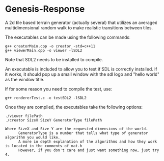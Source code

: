 Genesis-Response
================

A 2d tile based terrain generator (actually several) that utilizes an averaged multidimensional random walk to make realistic transitions between tiles.

The executables can be made using the following commands:

	g++ creatorMain.cpp -o creator -std=c++11
	g++ viewerMain.cpp -o viewer -lSDL2

Note that SDL2 needs to be installed to compile.

An executable is included to allow you to test if SDL is correctly installed. If it works, it should pop up a small window with the sdl logo and "hello world" as the window title.

If for some reason you need to compile the test, use:

	g++ rendererTest.c -o testSDL2 -lSDL2

Once they are compiled, the executables take the following options:

	./viewer filePath
	./creator SizeX SizeY GeneratorType filePath
	
	Where SizeX and Size Y are the requested dimensions of the world.
	      GeneratorType is a number that tells what type of generator algorithm you would like.
	      A more in depth explanation of the algorithms and how they work is located in the comments of mat.h
	      However, if you don't care and just want something now, just try 4.
	      
	       
